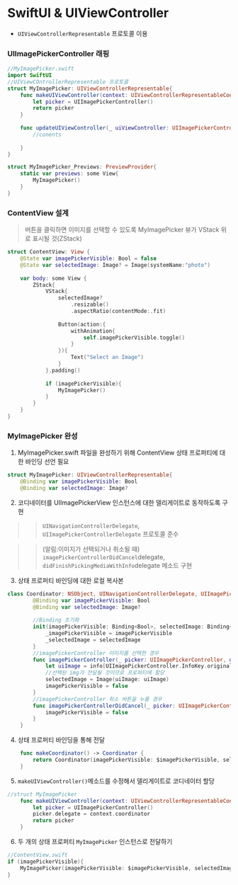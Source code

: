 # SwiftUI & UIViewController
- ```UIViewControllerRepresentable``` 프로토콜 이용

### UIImagePickerController 래핑

```Swift
//MyImagePicker.swift
import SwiftUI
//UIViewCOntrollerRepresentable 프로토콜
struct MyImagePicker: UIViewControllerRepresentable{
    func makeUIViewController(context: UIViewControllerRepresentableContext<MyImagePicker>) -> UIImagePickerController{
        let picker = UIImagePickerController()
        return picker
    }
    
    func updateUIViewController(_ uiViewController: UIImagePickerController, context: UIViewControllerRepresentableContext<MyImagePicker>) {
        //conents
        
    }
}

struct MyImagePicker_Previews: PreviewProvider{
    static var previews: some View{
        MyImagePicker()
    }
}
```

### ContentView 설계
> 버튼을 클릭하면 이미지를 선택할 수 있도록 MyImagePicker 뷰가 VStack 위로 표시될 것(ZStack)

```Swift
struct ContentView: View {
    @State var imagePickerVisible: Bool = false
    @State var selectedImage: Image? = Image(systemName:"photo")
    
    var body: some View {
        ZStack{
            VStack{
                selectedImage?
                    .resizable()
                    .aspectRatio(contentMode:.fit)
                
                Button(action:{
                    withAnimation{
                        self.imagePickerVisible.toggle()
                    }
                }){
                    Text("Select an Image")
                }
            }.padding()
            
            if (imagePickerVisible){
                MyImagePicker()
            }
        }
    }
}
```

### MyImagePicker 완성
1. MyImagePicker.swift 파일을 완성하기 위해 ContentView 상태 프로퍼티에 대한 바인딩 선언 필요
```Swift
struct MyImagePicker: UIViewControllerRepresentable{
    @Binding var imagePickerVisible: Bool
    @Binding var selectedImage: Image?
```
2. 코디네이터를 UIImagePickerView 인스턴스에 대한 델리게이트로 동작하도록 구현
>> ```UINavigationControllerDelegate```, ```UIImagePickerControllerDelegate``` 프로토콜 준수

>> (알림:이미지가 선택되거나 취소될 때) ```imagePickerControllerDidCancel```delegate, ```didFinishPickingMediaWithInfo```delegate 메소드 구현

3. 상태 프로퍼티 바인딩에 대한 로컬 복사본
```Swift
class Coordinator: NSObject, UINavigationControllerDelegate, UIImagePickerControllerDelegate{
        @Binding var imagePickerVisible: Bool
        @Binding var selectedImage: Image?
        
        //Binding 초기화
        init(imagePickerVisible: Binding<Bool>, selectedImage: Binding<Image?>){
            _imagePickerVisible = imagePickerVisible
            _selectedImage = selectedImage
        }
        //imagePickerController 이미지를 선택한 경우
        func imagePickerController(_ picker: UIImagePickerController, didFinishPickingMediaWithInfo info: [UIImagePickerController.InfoKey : Any]){
            let uiImage = info[UIImagePickerController.InfoKey.originalImage] as! UIImage
            //선택된 img가 전달될 것이므로 프로퍼티에 할당
            selectedImage = Image(uiImage: uiImage)
            imagePickerVisible = false
        }
        //imagePickerController 취소 버튼을 누를 경우
        func imagePickerControllerDidCancel(_ picker: UIImagePickerController) {
            imagePickerVisible = false
        }
    }
```

4. 상태 프로퍼티 바인딩을 통해 전달
```Swift
    func makeCoordinator() -> Coordinator {
        return Coordinator(imagePickerVisible: $imagePickerVisible, selectedImage: $selectedImage)
    }
```
5. ```makeUIViewController()```메소드를 수정해서 델리게이트로 코디네이터 할당
```Swift
//struct MyImagePicker
    func makeUIViewController(context: UIViewControllerRepresentableContext<MyImagePicker>) -> UIImagePickerController{
        let picker = UIImagePickerController()
        picker.delegate = context.coordinator
        return picker
    }
```
6. 두 개의 상태 프로퍼티 ```MyImagePicker``` 인스턴스로 전달하기
```Swift
//ContentView.swift
if (imagePickerVisible){
    MyImagePicker(imagePickerVisible: $imagePickerVisible, selectedImage: $selectedImage)
}
```
